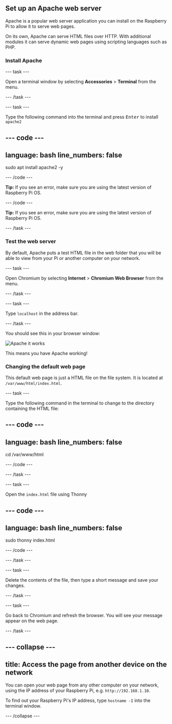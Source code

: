 ## Set up an Apache web server

Apache is a popular web server application you can install on the Raspberry Pi to allow it to serve web pages.

On its own, Apache can serve HTML files over HTTP. With additional modules it can serve dynamic web pages using scripting languages such as PHP.

### Install Apache

--- task ---

Open a terminal window by selecting **Accessories** > **Terminal** from the menu.

--- /task ---

--- task ---

Type the following command into the terminal and press <kbd>Enter</kbd> to install `apache2`

--- code ---
---
language: bash
line_numbers: false
---
sudo apt install apache2 -y

--- /code ---

**Tip:** If you see an error, make sure you are using the latest version of Raspberry Pi OS.

--- /code ---

**Tip:** If you see an error, make sure you are using the latest version of Raspberry Pi OS.

--- /task ---


### Test the web server

By default, Apache puts a test HTML file in the web folder that you will be able to view from your Pi or another computer on your network. 

--- task ---

Open Chromium by selecting **Internet** > **Chromium Web Browser** from the menu.

--- /task ---

--- task ---

Type `localhost` in the address bar.

--- /task ---

You should see this in your browser window:

![Apache it works](images/apache-it-works.png)

This means you have Apache working!

### Changing the default web page

This default web page is just a HTML file on the file system. It is located at `/var/www/html/index.html`.

--- task ---

Type the following command in the terminal to change to the directory containing the HTML file:

--- code ---
---
language: bash
line_numbers: false
---
cd /var/www/html

--- /code ---

--- /task ---

--- task ---

Open the `index.html` file using Thonny

--- code ---
---
language: bash
line_numbers: false
---
sudo thonny index.html

--- /code ---

--- /task ---

--- task ---

Delete the contents of the file, then type a short message and save your changes.

--- /task ---

--- task ---

Go back to Chromium and refresh the browser. You will see your message appear on the web page.

--- /task ---

--- collapse ---
--- 
title: Access the page from another device on the network
---

You can open your web page from any other computer on your network, using the IP address of your Raspberry Pi, e.g. `http://192.168.1.10`.

To find out your Raspberry Pi's IP address, type `hostname -I` into the terminal window.  

--- /collapse ---
